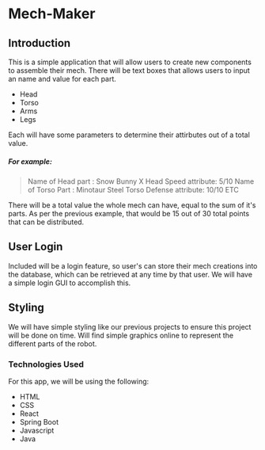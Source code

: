 # Mech-Maker
## Introduction
This is a simple application that will allow users to create new components to assemble their mech.
There will be text boxes that allows users to input an name and value for each part.
- Head
- Torso
- Arms
- Legs

Each will have some parameters to determine their attirbutes out of a total value.

##### For example:
> Name of Head part : Snow Bunny X
> Head Speed attribute: 5/10
> Name of Torso Part : Minotaur Steel
> Torso Defense attribute: 10/10
> ETC

There will be a total value the whole mech can have, equal to the sum of it's parts. As per the previous example, that would be 15 out of 30 total points that can be distributed.

## User Login
Included will be a login feature, so user's can store their mech creations into the database, which can be retrieved at any time by that user. We will have a simple login GUI to accomplish this.

## Styling
We will have simple styling like our previous projects to ensure this project will be done on time. Will find simple graphics online to represent the different parts of the robot.

### Technologies Used
For this app, we will be using the following:
- HTML
- CSS
- React
- Spring Boot
- Javascript
- Java
